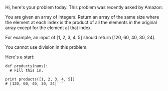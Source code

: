 Hi, here's your problem today. This problem was recently asked by Amazon:

You are given an array of integers. Return an array of the same size where the element at each index is the product of all the elements in the original array except for the element at that index.

For example, an input of [1, 2, 3, 4, 5] should return [120, 60, 40, 30, 24].

You cannot use division in this problem.

Here's a start:

```
def products(nums):
  # Fill this in.

print products([1, 2, 3, 4, 5])
# [120, 60, 40, 30, 24]```